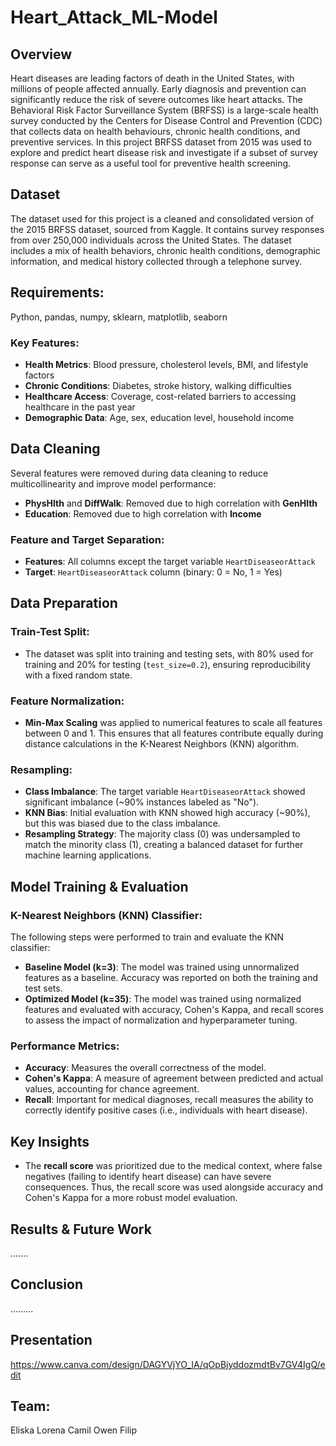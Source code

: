 # Heart_Attack_ML-Model

## Overview

Heart diseases are leading factors of death in the United States, with millions of people affected annually. Early diagnosis and prevention can significantly reduce the risk of severe outcomes like heart attacks. The Behavioral Risk Factor Surveillance System (BRFSS) is a large-scale health survey conducted by the Centers for Disease Control and Prevention (CDC) that collects data on health behaviours, chronic health conditions, and preventive services. In this project BRFSS dataset from 2015 was used to explore and predict heart disease risk and investigate if a subset of survey response can serve as a useful tool for preventive health screening.

## Dataset

The dataset used for this project is a cleaned and consolidated version of the 2015 BRFSS dataset, sourced from Kaggle. It contains survey responses from over 250,000 individuals across the United States. The dataset includes a mix of health behaviors, chronic health conditions, demographic information, and medical history collected through a telephone survey.

## Requirements:

Python, pandas, numpy, sklearn, matplotlib, seaborn

### Key Features:

- **Health Metrics**: Blood pressure, cholesterol levels, BMI, and lifestyle factors
- **Chronic Conditions**: Diabetes, stroke history, walking difficulties
- **Healthcare Access**: Coverage, cost-related barriers to accessing healthcare in the past year
- **Demographic Data**: Age, sex, education level, household income

## Data Cleaning

Several features were removed during data cleaning to reduce multicollinearity and improve model performance:
- **PhysHlth** and **DiffWalk**: Removed due to high correlation with **GenHlth**
- **Education**: Removed due to high correlation with **Income**

### Feature and Target Separation:

- **Features**: All columns except the target variable `HeartDiseaseorAttack`
- **Target**: `HeartDiseaseorAttack` column (binary: 0 = No, 1 = Yes)

## Data Preparation

### Train-Test Split:

- The dataset was split into training and testing sets, with 80% used for training and 20% for testing (`test_size=0.2`), ensuring reproducibility with a fixed random state.

### Feature Normalization:

- **Min-Max Scaling** was applied to numerical features to scale all features between 0 and 1. This ensures that all features contribute equally during distance calculations in the K-Nearest Neighbors (KNN) algorithm.

### Resampling:

- **Class Imbalance**: The target variable `HeartDiseaseorAttack` showed significant imbalance (~90% instances labeled as "No").
- **KNN Bias**: Initial evaluation with KNN showed high accuracy (~90%), but this was biased due to the class imbalance.
- **Resampling Strategy**: The majority class (0) was undersampled to match the minority class (1), creating a balanced dataset for further machine learning applications.

## Model Training & Evaluation

### K-Nearest Neighbors (KNN) Classifier:

The following steps were performed to train and evaluate the KNN classifier:

- **Baseline Model (k=3)**: The model was trained using unnormalized features as a baseline. Accuracy was reported on both the training and test sets.
- **Optimized Model (k=35)**: The model was trained using normalized features and evaluated with accuracy, Cohen's Kappa, and recall scores to assess the impact of normalization and hyperparameter tuning.

### Performance Metrics:

- **Accuracy**: Measures the overall correctness of the model.
- **Cohen's Kappa**: A measure of agreement between predicted and actual values, accounting for chance agreement.
- **Recall**: Important for medical diagnoses, recall measures the ability to correctly identify positive cases (i.e., individuals with heart disease).

## Key Insights

- The **recall score** was prioritized due to the medical context, where false negatives (failing to identify heart disease) can have severe consequences. Thus, the recall score was used alongside accuracy and Cohen's Kappa for a more robust model evaluation.


## Results & Future Work

.......

## Conclusion

.........

## Presentation

https://www.canva.com/design/DAGYVjYO_IA/qOpBjyddozmdtBv7GV4IgQ/edit

## Team:

Eliska
Lorena
Camil
Owen
Filip
